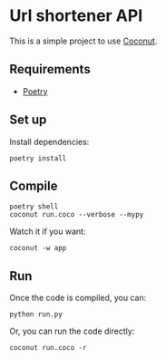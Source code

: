 # Url shortener API

This is a simple project to use [Coconut](https://coconut.readthedocs.io/).

## Requirements

- [Poetry](https://github.com/python-poetry/poetry)

## Set up

Install dependencies:

```
poetry install
```


## Compile

```
poetry shell
coconut run.coco --verbose --mypy
```

Watch it if you want:

```
coconut -w app
```

## Run

Once the code is compiled, you can:

```
python run.py
```

Or, you can run the code directly:


```
coconut run.coco -r
```

